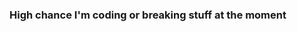 ### High chance I'm coding or breaking stuff at the moment
<!-- ![Anurag's github stats](https://github-readme-stats.vercel.app/api?username=ToufikAmmoura&show_icons=true&theme=radical) -->

<!--
**ToufikAmmoura/ToufikAmmoura** is a ✨ _special_ ✨ repository because its `README.md` (this file) appears on your GitHub profile.

Here are some ideas to get you started:

- 🔭 I’m currently working on ...
- 🌱 I’m currently learning ...
- 👯 I’m looking to collaborate on ...
- 🤔 I’m looking for help with ...
- 💬 Ask me about ...
- 📫 How to reach me: ...
- 😄 Pronouns: ...
- ⚡ Fun fact: ...
-->
